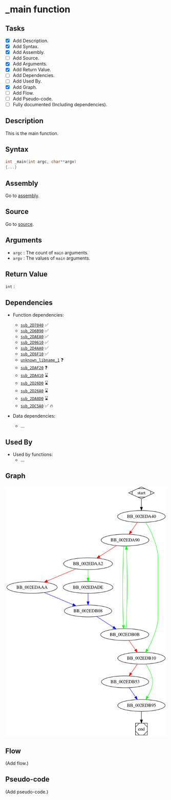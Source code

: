 # \_main function

## Tasks

- [X] Add Description.
- [X] Add Syntax.
- [X] Add Assembly.
- [ ] Add Source.
- [X] Add Arguments.
- [X] Add Return Value.
- [ ] Add Dependencies.
- [ ] Add Used By.
- [X] Add Graph.
- [ ] Add Flow.
- [ ] Add Pseudo-code.
- [ ] Fully documented (Including dependencies).

## Description

This is the main function.

## Syntax

```c
int _main(int argc, char**argv)
{...}
```

## Assembly

Go to [assembly](../asm/_main.asm).

## Source

Go to [source](../cc/_main.cc).

## Arguments

* `argc` : The count of `main` arguments.
* `argv` : The values of `main` arguments.

## Return Value

`int` : 

## Dependencies

* Function dependencies:
  * [`sub_2D7040`](sub_2D7040.md) ✅
  * [`sub_2D6B90`](sub_2D6B90.md) ✅
  * [`sub_2DAEA0`](sub_2DAEA0.md) ✅
  * [`sub_2D9610`](sub_2D9610.md) ✅
  * [`sub_2D4AA0`](sub_2D4AA0.md) ✅
  * [`sub_2E6F10`](sub_2E6F10.md) ✅
  * [`unknown_libname_1`](unknown_libname_1.md) ❓
  * [`sub_2DAF20`](sub_2DAF20.md) ❓
  * [`sub_2DA410`](sub_2DA410.md) ⌛
  * [`sub_2D26D0`](sub_2D26D0.md) ⌛
  * [`sub_2D26A0`](sub_2D26A0.md) ⌛
  * [`sub_2DA8D0`](sub_2DA8D0.md) ⌛
  * [`sub_2DC5A0`](sub_2DC5A0.md) ✅ 🔥

* Data dependencies:
  * ...

## Used By

* Used by functions:
  * ...


## Graph

![\_main Graph](../svg/_main.svg "_main Graph")


## Flow

(Add flow.)

## Pseudo-code

(Add pseudo-code.)

